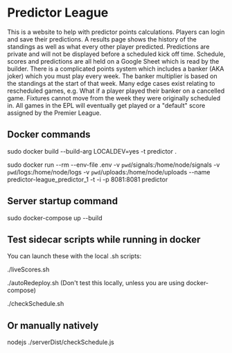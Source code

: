 
# Predictor League

This is a website to help with predictor points calculations.  Players can login and save their predictions.  A results page shows the history of the standings as well as what every other player predicted.  Predictions are private and will not be displayed before a scheduled kick off time.  Schedule, scores and predictions are all held on a Google Sheet which is read by the builder.  There is a complicated points system which includes a banker (AKA joker) which you must play every week.  The banker multiplier is based on the standings at the start of that week.  Many edge cases exist relating to rescheduled games, e.g. What if a player played their banker on a cancelled game.  Fixtures cannot move from the week they were originally scheduled in.  All games in the EPL will eventually get played or a "default" score assigned by the Premier League.

## Docker commands

sudo docker build --build-arg LOCALDEV=yes -t predictor .

sudo docker run --rm --env-file .env -v `pwd`/signals:/home/node/signals -v `pwd`/logs:/home/node/logs -v `pwd`/uploads:/home/node/uploads --name predictor-league_predictor_1 -t -i -p 8081:8081 predictor

## Server startup command

sudo docker-compose up --build 

## Test sidecar scripts while running in docker

You can launch these with the local .sh scripts:

./liveScores.sh

./autoRedeploy.sh (Don't test this locally, unless you are using docker-compose)

./checkSchedule.sh

## Or manually natively

nodejs ./serverDist/checkSchedule.js


